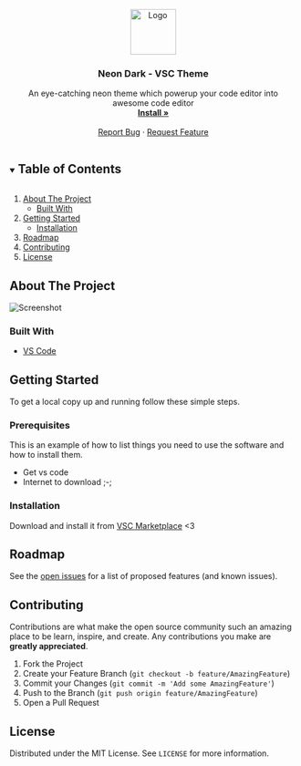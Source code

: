 <p align="center">
  <a href="https://github.com/SudhanPlayz/NeonDark-Theme">
    <img src="https://github.com/SudhanPlayz/NeonDark-Theme/blob/master/images/vsc.png?raw=true" alt="Logo" width="80" height="80">
  </a>

  <h3 align="center">Neon Dark - VSC Theme</h3>

  <p align="center">
    An eye-catching neon theme which powerup your code editor into awesome code editor
    <br />
    <a href="https://marketplace.visualstudio.com/items?itemName=Sudhan.neondark-theme"><strong>Install »</strong></a>
    <br />
    <br />
    <a href="https://github.com/SudhanPlayz/NeonDark-Theme/issues">Report Bug</a>
    ·
    <a href="https://github.com/SudhanPlayz/NeonDark-Theme/issues">Request Feature</a>
  </p>
</p>

<details open="open">
  <summary><h2 style="display: inline-block">Table of Contents</h2></summary>
  <ol>
    <li>
      <a href="#about-the-project">About The Project</a>
      <ul>
        <li><a href="#built-with">Built With</a></li>
      </ul>
    </li>
    <li>
      <a href="#getting-started">Getting Started</a>
      <ul>
        <li><a href="#installation">Installation</a></li>
      </ul>
    </li>
    <li><a href="#roadmap">Roadmap</a></li>
    <li><a href="#contributing">Contributing</a></li>
    <li><a href="#license">License</a></li>
  </ol>
</details>

## About The Project

![Screenshot](https://raw.githubusercontent.com/SudhanPlayz/NeonDark-Theme/master/images/Screenshot.png)

### Built With

- [VS Code](https://code.visualstudio.com)

## Getting Started

To get a local copy up and running follow these simple steps.

### Prerequisites

This is an example of how to list things you need to use the software and how to install them.

- Get vs code
- Internet to download ;-;

### Installation

Download and install it from [VSC Marketplace](https://marketplace.visualstudio.com/items?itemName=Sudhan.neondark-theme) <3

## Roadmap

See the [open issues](https://github.com/SudhanPlayz/NeonDark-Theme/issues) for a list of proposed features (and known issues).

## Contributing

Contributions are what make the open source community such an amazing place to be learn, inspire, and create. Any contributions you make are **greatly appreciated**.

1. Fork the Project
2. Create your Feature Branch (`git checkout -b feature/AmazingFeature`)
3. Commit your Changes (`git commit -m 'Add some AmazingFeature'`)
4. Push to the Branch (`git push origin feature/AmazingFeature`)
5. Open a Pull Request

## License

Distributed under the MIT License. See `LICENSE` for more information.
